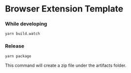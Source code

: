 # Browser Extension Template

### While developing
```bash
yarn build.watch
```

### Release
```bash
yarn package
```

This command will create a zip file under the artifacts folder.